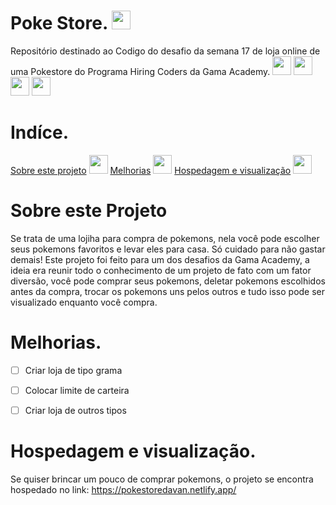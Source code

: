 # Poke Store. <img src="http://i.imgur.com/4VTVTkk.png" width="30" height="30">

Repositório destinado ao Codigo do desafio da semana 17 de loja online de uma Pokestore do Programa Hiring Coders da Gama Academy.
<img src="https://i.imgur.com/J9ynKU9.png" width="30" height="30"> <img src="https://i.imgur.com/jee6nD3.png" width="30" height="30">   <img src="http://i.imgur.com/dRY9tTv.png" width="30" height="30"> <img src="http://i.imgur.com/4VTVTkk.png" width="30" height="30">         
     


# Indíce.
<a href="https://www.w3schools.com">Sobre este projeto</a> <img src="http://i.imgur.com/Gi9bvn1.png" width="30" height="30">
<a href="https://www.w3schools.com">Melhorias</a> <img src="http://i.imgur.com/GGg5FQu.png" width="30" height="30">
<a href="https://www.w3schools.com">Hospedagem e visualização</a> <img src="http://i.imgur.com/2BmEJY1.png" width="30" height="30">


# Sobre este Projeto
Se trata de uma lojiha para compra de pokemons, nela você pode escolher seus pokemons favoritos e levar eles para casa. Só cuidado para não gastar demais!
Este projeto foi feito para um dos desafios da Gama Academy, a ideia era reunir todo o conhecimento de um projeto de fato com um fator diversão, você pode comprar seus pokemons, deletar pokemons escolhidos antes da compra, trocar os pokemons uns pelos outros e tudo isso pode ser visualizado enquanto você compra.


# Melhorias.

- [ ] Criar loja de tipo grama
- [ ] Colocar limite de carteira
- [ ] Criar loja de outros tipos


# Hospedagem e visualização.
Se quiser brincar um pouco de comprar pokemons, o projeto se encontra hospedado no link: 
https://pokestoredavan.netlify.app/
